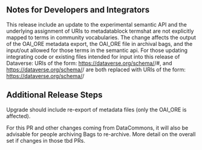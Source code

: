 
## Notes for Developers and Integrators

This release include an update to the experimental semantic API and the underlying assignment of URIs to metadatablock termshat are not explicitly mapped to terms in community vocabularies. The change affects the output of the OAI_ORE metadata export, the OAI_ORE file in archival bags, and the input/out allowed for those terms in the semantic api. For those updating integrating code or existing files intended for input into this release of Dataverse: URIs of the form:
  https://dataverse.org/schema/<block name>/<parentField name>#<childField title>, and
  https://dataverse.org/schema/<block name>/<Field title>
  are both replaced with URIs of the form:
  https://dataverse.org/schema/<block name>/<Field name>

## Additional Release Steps

Upgrade should include re-export of metadata files (only the OAI_ORE is affected).

For this PR and other changes coming from DataCommons, it will also be advisable for people archiving Bags to re-archive. More detail on the overall set if changes in those tbd PRs.
